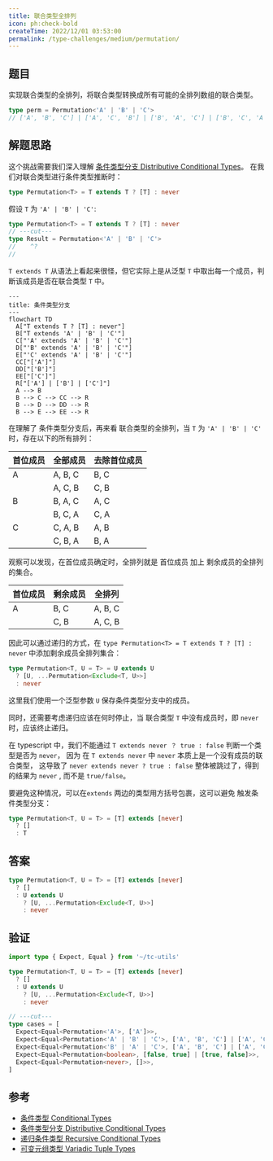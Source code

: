 ```yaml
---
title: 联合类型全排列
icon: ph:check-bold
createTime: 2022/12/01 03:53:00
permalink: /type-challenges/medium/permutation/
---
```


## 题目

实现联合类型的全排列，将联合类型转换成所有可能的全排列数组的联合类型。

```ts
type perm = Permutation<'A' | 'B' | 'C'>
// ['A', 'B', 'C'] | ['A', 'C', 'B'] | ['B', 'A', 'C'] | ['B', 'C', 'A'] | ['C', 'A', 'B'] | ['C', 'B', 'A']
```

## 解题思路

这个挑战需要我们深入理解
[条件类型分支 Distributive Conditional Types](https://www.typescriptlang.org/docs/handbook/2/conditional-types.html#distributive-conditional-types)。
在我们对联合类型进行条件类型推断时：

```ts
type Permutation<T> = T extends T ? [T] : never
```

假设 `T` 为 `'A' | 'B' | 'C'`:

```ts twoslash
type Permutation<T> = T extends T ? [T] : never
// ---cut---
type Result = Permutation<'A' | 'B' | 'C'>
//    ^?
//
```

`T extends T` 从语法上看起来很怪，但它实际上是从泛型 `T` 中取出每一个成员，判断该成员是否在联合类型 `T` 中。

```mermaid
---
title: 条件类型分支
---
flowchart TD
  A["T extends T ? [T] : never"]
  B["T extends 'A' | 'B' | 'C'"]
  C["'A' extends 'A' | 'B' | 'C'"]
  D["'B' extends 'A' | 'B' | 'C'"]
  E["'C' extends 'A' | 'B' | 'C'"]
  CC["['A']"]
  DD["['B']"]
  EE["['C']"]
  R["['A'] | ['B'] | ['C']"]
  A --> B
  B --> C --> CC --> R
  B --> D --> DD --> R
  B --> E --> EE --> R
```

在理解了 条件类型分支后，再来看 联合类型的全排列，当 `T` 为 `'A' | 'B' | 'C'` 时，存在以下的所有排列：

| 首位成员 | 全部成员 | 去除首位成员 |
| -------- | -------- | ------------ |
| A        | A, B, C  | B, C         |
|          | A, C, B  | C, B         |
| B        | B, A, C  | A, C         |
|          | B, C, A  | C, A         |
| C        | C, A, B  | A, B         |
|          | C, B, A  | B, A         |

观察可以发现，在首位成员确定时，全排列就是 首位成员 加上 剩余成员的全排列 的集合。

| 首位成员 | 剩余成员 | 全排列  |
| -------- | -------- | ------- |
| A        | B, C     | A, B, C |
|          | C, B     | A, C, B |

因此可以通过递归的方式，在 `type Permutation<T> = T extends T ? [T] : never` 中添加剩余成员全排列集合：

```ts
type Permutation<T, U = T> = U extends U
  ? [U, ...Permutation<Exclude<T, U>>]
  : never
```

这里我们使用一个泛型参数 `U` 保存条件类型分支中的成员。

同时，还需要考虑递归应该在何时停止，当 联合类型 `T` 中没有成员时，即 `never` 时，应该终止递归。

在 typescript 中，我们不能通过 `T extends never ？ true : false` 判断一个类型是否为 `never`，
因为 在 `T extends never` 中 `never` 本质上是一个没有成员的联合类型，
这导致了 `never extends never ? true : false` 整体被跳过了，得到的结果为 `never` , 而不是 `true/false`。

要避免这种情况，可以在`extends` 两边的类型用方括号包裹，这可以避免 触发条件类型分支：

```ts
type Permutation<T, U = T> = [T] extends [never]
  ? []
  : T
```

## 答案

```ts
type Permutation<T, U = T> = [T] extends [never]
  ? []
  : U extends U
    ? [U, ...Permutation<Exclude<T, U>>]
    : never
```

## 验证

```ts twoslash
import type { Expect, Equal } from '~/tc-utils'

type Permutation<T, U = T> = [T] extends [never]
  ? []
  : U extends U
    ? [U, ...Permutation<Exclude<T, U>>]
    : never

// ---cut---
type cases = [
  Expect<Equal<Permutation<'A'>, ['A']>>,
  Expect<Equal<Permutation<'A' | 'B' | 'C'>, ['A', 'B', 'C'] | ['A', 'C', 'B'] | ['B', 'A', 'C'] | ['B', 'C', 'A'] | ['C', 'A', 'B'] | ['C', 'B', 'A']>>,
  Expect<Equal<Permutation<'B' | 'A' | 'C'>, ['A', 'B', 'C'] | ['A', 'C', 'B'] | ['B', 'A', 'C'] | ['B', 'C', 'A'] | ['C', 'A', 'B'] | ['C', 'B', 'A']>>,
  Expect<Equal<Permutation<boolean>, [false, true] | [true, false]>>,
  Expect<Equal<Permutation<never>, []>>,
]

```

## 参考

- [条件类型 Conditional Types](https://www.typescriptlang.org/docs/handbook/2/conditional-types.html)
- [条件类型分支 Distributive Conditional Types](https://www.typescriptlang.org/docs/handbook/2/conditional-types.html#distributive-conditional-types)
- [递归条件类型 Recursive Conditional Types](https://www.typescriptlang.org/docs/handbook/release-notes/typescript-4-1.html#recursive-conditional-types)
- [可变元组类型 Variadic Tuple Types](https://www.typescriptlang.org/docs/handbook/release-notes/typescript-4-0.html#variadic-tuple-types)
